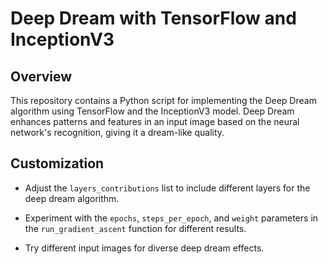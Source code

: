 # Deep Dream with TensorFlow and InceptionV3

## Overview

This repository contains a Python script for implementing the Deep Dream algorithm using TensorFlow and the InceptionV3 model. Deep Dream enhances patterns and features in an input image based on the neural network's recognition, giving it a dream-like quality.

## Customization

- Adjust the `layers_contributions` list to include different layers for the deep dream algorithm.

- Experiment with the `epochs`, `steps_per_epoch`, and `weight` parameters in the `run_gradient_ascent` function for different results.

- Try different input images for diverse deep dream effects.
